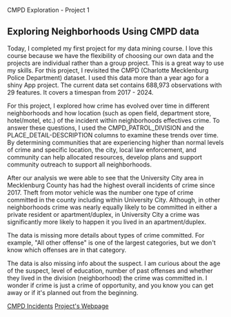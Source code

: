 CMPD Exploration - Project 1
## Exploring Neighborhoods Using CMPD data

Today, I completed my first project for my data mining course.  I love this course because we have the flexibility of choosing our own data and the projects are individual rather than a group project.  This is a great way to use my skills. For this project, I revisited the CMPD (Charlotte Mecklenburg Police Department) dataset.  I used this data more than a year ago for a shiny App project.  The current data set contains 688,973 observations with 29 features.  It covers a timespan from 2017 - 2024.

For this project, I explored how crime has evolved over time in different neighborhoods and how location (such as open field, department store, hotel/motel, etc.) of the incident within neighborhoods effectives crime. To answer these questions, I used the CMPD_PATROL_DIVISION and the PLACE_DETAIL-DESCRIPTION columns to examine these trends over time.  By determining communities that are experiencing higher than normal levels of crime and specific location, the city, local law enforcement, and community can help allocated resources, develop plans and support community outreach to support all neighborhoods.

After our analysis we were able to see that the University City area in Mecklenburg County has had the highest overall incidents of crime since 2017. Theft from motor vehicle was the number one type of crime committed in the county including within University City. Although, in other neighborhoods crime was nearly equally likely to be committed in either a private resident or apartment/duplex, in University City a crime was significantly more likely to happen it you lived in an apartment/duplex.

The data is missing more details about types of crime committed. For example, "All other offense" is one of the largest categories, but we don't know which offenses are in that category.

The data is also missing info about the suspect. I am curious about the age of the suspect, level of education, number of past offenses and whether they lived in the division (neighborhood) the crime was committed in. I wonder if crime is just a crime of opportunity, and you know you can get away or if it's planned out from the beginning.

[CMPD Incidents](https://data.charlottenc.gov/datasets/charlotte::cmpd-incidents-1/about)
[Project's Webpage](https://pmb-7684.github.io/Data_Mining_Project_1/)
